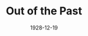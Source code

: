 ---
title: Out of the Past
date: 1928-12-19
closing_date:
layout: productions
Theatre: Theatre Jacksonville
show_details:
- Playwright: Gertrude F. Jacobi
cast:
- Christine Dearing: Anita Long
- Douglas Haygood: Sambo
- Philip Devlin: Edward Long
- Sarah W. Haskell: Julia Long
- Mrs. Allen: Pasquelina deVoe
crew:
---